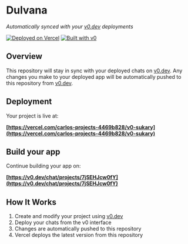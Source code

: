 # Dulvana

*Automatically synced with your [v0.dev](https://v0.dev) deployments*

[![Deployed on Vercel](https://img.shields.io/badge/Deployed%20on-Vercel-black?style=for-the-badge&logo=vercel)](https://vercel.com/carlos-projects-4469b828/v0-sukary)
[![Built with v0](https://img.shields.io/badge/Built%20with-v0.dev-black?style=for-the-badge)](https://v0.dev/chat/projects/7jSEHJcw0fY)

## Overview

This repository will stay in sync with your deployed chats on [v0.dev](https://v0.dev).
Any changes you make to your deployed app will be automatically pushed to this repository from [v0.dev](https://v0.dev).

## Deployment

Your project is live at:

**[https://vercel.com/carlos-projects-4469b828/v0-sukary](https://vercel.com/carlos-projects-4469b828/v0-sukary)**

## Build your app

Continue building your app on:

**[https://v0.dev/chat/projects/7jSEHJcw0fY](https://v0.dev/chat/projects/7jSEHJcw0fY)**

## How It Works

1. Create and modify your project using [v0.dev](https://v0.dev)
2. Deploy your chats from the v0 interface
3. Changes are automatically pushed to this repository
4. Vercel deploys the latest version from this repository